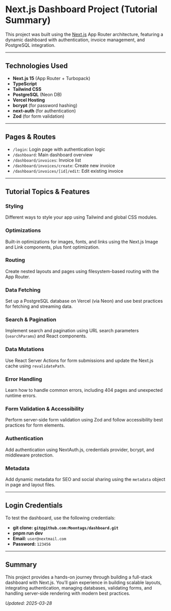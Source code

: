 # Next.js Dashboard Project (Tutorial Summary)

This project was built using the [Next.js](https://nextjs.org/) App Router architecture, featuring a dynamic dashboard with authentication, invoice management, and PostgreSQL integration.

---

## Technologies Used

- **Next.js 15** (App Router + Turbopack)
- **TypeScript**
- **Tailwind CSS**
- **PostgreSQL** (Neon DB)
- **Vercel Hosting**
- **bcrypt** (for password hashing)
- **next-auth** (for authentication)
- **Zod** (for form validation)

---

## Pages & Routes

- `/login`: Login page with authentication logic
- `/dashboard`: Main dashboard overview
- `/dashboard/invoices`: Invoice list
- `/dashboard/invoices/create`: Create new invoice
- `/dashboard/invoices/[id]/edit`: Edit existing invoice

---

## Tutorial Topics & Features

### Styling
Different ways to style your app using Tailwind and global CSS modules.

### Optimizations
Built-in optimizations for images, fonts, and links using the Next.js Image and Link components, plus font optimization.

### Routing
Create nested layouts and pages using filesystem-based routing with the App Router.

### Data Fetching
Set up a PostgreSQL database on Vercel (via Neon) and use best practices for fetching and streaming data.

### Search & Pagination
Implement search and pagination using URL search parameters (`searchParams`) and React components.

### Data Mutations
Use React Server Actions for form submissions and update the Next.js cache using `revalidatePath`.

### Error Handling
Learn how to handle common errors, including 404 pages and unexpected runtime errors.

### Form Validation & Accessibility
Perform server-side form validation using Zod and follow accessibility best practices for form elements.

### Authentication
Add authentication using NextAuth.js, credentials provider, bcrypt, and middleware protection.

### Metadata
Add dynamic metadata for SEO and social sharing using the `metadata` object in page and layout files.

---

## Login Credentials

To test the dashboard, use the following credentials:

- **git clone: `git@github.com:Moontags/dashboard.git`**
- **pnpm run dev**
- **Email:** `user@nextmail.com`  
- **Password:** `123456`

---


## Summary

This project provides a hands-on journey through building a full-stack dashboard with Next.js. You’ll gain experience in building scalable layouts, integrating authentication, managing databases, validating forms, and handling server-side rendering with modern best practices.

_Updated: 2025-03-28_
